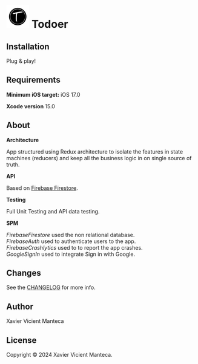 # ![Todoer](/Todoer/Resources/Assets.xcassets/AppIcon.appiconset/Icon-App-20x20@3x.png) Todoer

## Installation

Plug & play!

## Requirements

**Minimum iOS target:** iOS 17.0

**Xcode version** 15.0

## About

**Architecture**

App structured using Redux architecture to isolate the features in state machines (reducers) and keep all the business logic in on single source of truth.

**API**

Based on [Firebase Firestore](https://firebase.google.com/docs/firestore).

**Testing**

Full Unit Testing and API data testing.

**SPM**

*FirebaseFirestore* used the non relational database.<br/>
*FirebaseAuth* used to authenticate users to the app.<br/>
*FirebaseCrashlytics* used to to report the app crashes.<br/>
*GoogleSignIn* used to integrate Sign in with Google.

## Changes

See the [CHANGELOG](CHANGELOG.md) for more info.

## Author

Xavier Vicient Manteca

## License

Copyright © 2024 Xavier Vicient Manteca.
